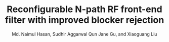 ---
type: conference
title: Reconfigurable N-path RF front-end filter with improved blocker rejection
author: Md. Naimul Hasan, Sudhir Aggarwal Qun Jane Gu, and Xiaoguang Liu
journal:
volume:
number:
year: 2014
month: Aug.
doi: 10.1109/MWSCAS.2014.6908354
pages:
publisher:
booktitle: IEEE International Midwest Symposium on Circuits and Systems (MWSCAS)
note:
sort_key: 201408
bib_key: mnhasan2014
topic: n-path
---